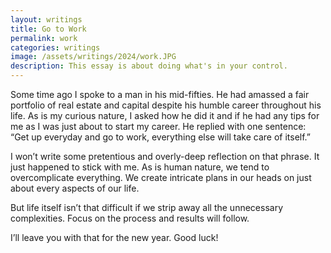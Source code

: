 ```yaml
---
layout: writings
title: Go to Work
permalink: work
categories: writings
image: /assets/writings/2024/work.JPG
description: This essay is about doing what's in your control.
---
```


Some time ago I spoke to a man in his mid-fifties.
He had amassed a fair portfolio of real estate and capital despite his humble career throughout his life.
As is my curious nature, I asked how he did it and if he had any tips for me as I was just about to start my career.
He replied with one sentence: “Get up everyday and go to work, everything else will take care of itself.”

I won’t write some pretentious and overly-deep reflection on that phrase.
It just happened to stick with me.
As is human nature, we tend to overcomplicate everything.
We create intricate plans in our heads on just about every aspects of our life.

But life itself isn’t that difficult if we strip away all the unnecessary complexities.
Focus on the process and results will follow.

I’ll leave you with that for the new year.
Good luck!
